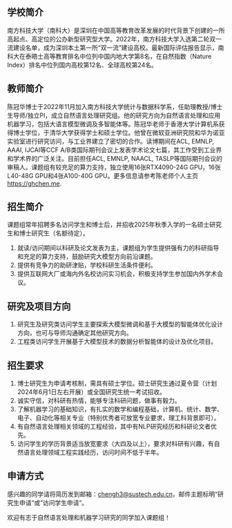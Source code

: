## 学校简介

南方科技大学（南科大）是深圳在中国高等教育改革发展的时代背景下创建的一所高起点、高定位的公办新型研究型大学。2022年，南方科技大学入选第二轮双一流建设名单，成为深圳本土第一所“双一流”建设高校。最新国际评估报告显示，南科大在泰晤士高等教育排名中位列中国内地大学第8名，在自然指数（Nature Index）排名中位列国内高校第12名、全球高校第24名。

## 教师简介

陈冠华博士于2022年11月加入南方科技大学统计与数据科学系，任助理教授/博士生导师/独立PI，成立自然语言处理研究组。他的研究方向为自然语言处理和应用机器学习，包括大语言模型微调及多智能体等。陈冠华老师于香港大学计算机系获得博士学位，于清华大学获得学士和硕士学位。他曾在微软亚洲研究院和华为诺亚实验室进行研究访问，与工业界建立了密切的合作。读博期间在ACL, EMNLP, AAAI, IJCAI等CCF A/B类国际期刊会议上发表学术论文七篇，其工作受到工业界和学术界的广泛关注。目前担任ACL, EMNLP, NAACL, TASLP等国际期刊会议的审稿人。课题组有较充足的算力支持，独立使用16张RTX4090-24G GPU，16张L40-48G GPU和4张A100-40G GPU。更多信息请参考陈老师个人主页 https://ghchen.me.

## 招生简介

课题组常年招聘多名访问学生和博士后，并招收2025年秋季入学的一名硕士研究生和博士研究生（名额待定）。

1. 就读/访问期间以科研及论文发表为主，课题组为学生提供强有力的科研指导和充足的算力支持，鼓励研究大模型方向前沿课题。
2. 提供有竞争力的助研津贴，学校科研生活条件便利。
3. 提供互联网大厂或海内外名校访问实习机会，积极支持学生参加国内外学术会议。

## 研究及项目方向

1. 研究生及研究类访问学生主要探索大模型微调和基于大模型的智能体优化设计方向，也可与导师沟通确定其他研究方向。
2. 工程类访问学生开展基于大模型技术的数据分析智能体的设计及优化项目。

## 招生要求

1. 博士研究生为申请考核制，需具有硕士学位。硕士研究生通过夏令营（计划2024年6月1日左右开展）或全国研究生统一考试招收。
2. 诚实守信，对科研有热情，能够专注科研问题，做事有毅力。
3. 了解机器学习的基础知识，有扎实的数学和编程基础，计算机、统计、数学、电子、自动化等相关专业（特别优秀者可放宽专业要求，理工科背景即可）。
4. 有自然语言处理相关领域的工程经验，其中有NLP研究经历和科研论文者优先。
5. 访问学生的学历背景适当放宽要求（大四及以上），要求对科研有兴趣，有自然语言处理领域工程实践经历，访问时间不低于半年。

## 申请方式

感兴趣的同学请将简历发到邮箱：chengh3@sustech.edu.cn，邮件主题标明“研究生申请”或”访问学生申请”。

欢迎有志于自然语言处理和机器学习研究的同学加入课题组！

